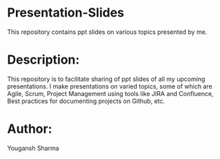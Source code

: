 # Presentation-Slides
This repository contains ppt slides on various topics presented by me.

# Description:
This repository is to facilitate sharing of ppt slides of all my upcoming presentations. I make presentations on varied topics, some of which are Agile, Scrum, Project Management using tools like JIRA and Confluence, Best practices for documenting projects on Github, etc.

# Author:
Yougansh Sharma
